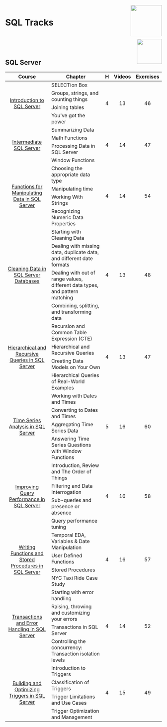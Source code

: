 <img align="right" width="100" src="https://github.com/cs-MohamedAyman/eLearning-Platforms/blob/master/DataCamp-Tracks/org-logos/datacamp.jpg">

# SQL Tracks

<br>
<img align="right" width="80" src="https://github.com/cs-MohamedAyman/eLearning-Platforms/blob/master/DataCamp-Tracks/org-logos/sql.jpg">
<br><br>

## SQL Server

<table>
    <thead>
        <tr>
            <th width="40%">Course</th>
            <th width="60%">Chapter</th>
            <th>H</th>
            <th>Videos</th>
            <th>Exercises</th>
        </tr>
    </thead>
    <tbody>
            <tr>
                <td rowspan=4 align=center>
<a href="https://learn.datacamp.com/courses/introduction-to-sql-server">Introduction to SQL Server</a><br>
                <td align="left">SELECTion Box</td>
                <td rowspan=4 align="center">4</td>
                <td rowspan=4 align="center">13</td>
                <td rowspan=4 align="center">46</td>
                </td>
            </tr>
            <tr>
                <td align="left">Groups, strings, and counting things</td>
            </tr>
            <tr>
                <td align="left">Joining tables</td>
            </tr>
            <tr>
                <td align="left">You've got the power</td>
            </tr>
            <tr>
                <td rowspan=4 align=center>
<a href="https://learn.datacamp.com/courses/intermediate-t-sql">Intermediate SQL Server</a><br>
                <td align="left">Summarizing Data</td>
                <td rowspan=4 align="center">4</td>
                <td rowspan=4 align="center">14</td>
                <td rowspan=4 align="center">47</td>
                </td>
            </tr>
            <tr>
                <td align="left">Math Functions</td>
            </tr>
            <tr>
                <td align="left">Processing Data in SQL Server</td>
            </tr>
            <tr>
                <td align="left">Window Functions</td>
            </tr>
            <tr>
                <td rowspan=4 align=center>
<a href="https://learn.datacamp.com/courses/functions-for-manipulating-data-in-sql-server">Functions for Manipulating Data in SQL Server</a><br>
                <td align="left">Choosing the appropriate data type</td>
                <td rowspan=4 align="center">4</td>
                <td rowspan=4 align="center">14</td>
                <td rowspan=4 align="center">54</td>
                </td>
            </tr>
            <tr>
                <td align="left">Manipulating time</td>
            </tr>
            <tr>
                <td align="left">Working With Strings</td>
            </tr>
            <tr>
                <td align="left">Recognizing Numeric Data Properties</td>
            </tr>
            <tr>
                <td rowspan=4 align=center>
<a href="https://learn.datacamp.com/courses/cleaning-data-in-sql-server-databases">Cleaning Data in SQL Server Databases</a><br>
                <td align="left">Starting with Cleaning Data</td>
                <td rowspan=4 align="center">4</td>
                <td rowspan=4 align="center">13</td>
                <td rowspan=4 align="center">48</td>
                </td>
            </tr>
            <tr>
                <td align="left">Dealing with missing data, duplicate data, and different date formats</td>
            </tr>
            <tr>
                <td align="left">Dealing with out of range values, different data types, and pattern matching</td>
            </tr>
            <tr>
                <td align="left">Combining, splitting, and transforming data</td>
            </tr>
            <tr>
                <td rowspan=4 align=center>
<a href="https://learn.datacamp.com/courses/hierarchical-and-recursive-queries-in-sql-server">Hierarchical and Recursive Queries in SQL Server</a><br>
                <td align="left">Recursion and Common Table Expression (CTE)</td>
                <td rowspan=4 align="center">4</td>
                <td rowspan=4 align="center">13</td>
                <td rowspan=4 align="center">47</td>
                </td>
            </tr>
            <tr>
                <td align="left">Hierarchical and Recursive Queries</td>
            </tr>
            <tr>
                <td align="left">Creating Data Models on Your Own</td>
            </tr>
            <tr>
                <td align="left">Hierarchical Queries of Real-World Examples</td>
            </tr>
            <tr>
                <td rowspan=4 align=center>
<a href="https://learn.datacamp.com/courses/time-series-analysis-in-sql-server">Time Series Analysis in SQL Server</a><br>
                <td align="left">Working with Dates and Times</td>
                <td rowspan=4 align="center">5</td>
                <td rowspan=4 align="center">16</td>
                <td rowspan=4 align="center">60</td>
                </td>
            </tr>
            <tr>
                <td align="left">Converting to Dates and Times</td>
            </tr>
            <tr>
                <td align="left">Aggregating Time Series Data</td>
            </tr>
            <tr>
                <td align="left">Answering Time Series Questions with Window Functions</td>
            </tr>
            <tr>
                <td rowspan=4 align=center>
<a href="https://learn.datacamp.com/courses/improving-query-performance-in-sql-server">Improving Query Performance in SQL Server</a><br>
                <td align="left">Introduction, Review and The Order of Things</td>
                <td rowspan=4 align="center">4</td>
                <td rowspan=4 align="center">16</td>
                <td rowspan=4 align="center">58</td>
                </td>
            </tr>
            <tr>
                <td align="left">Filtering and Data Interrogation</td>
            </tr>
            <tr>
                <td align="left">Sub-queries and presence or absence</td>
            </tr>
            <tr>
                <td align="left">Query performance tuning</td>
            </tr>
            <tr>
                <td rowspan=4 align=center>
<a href="https://learn.datacamp.com/courses/writing-functions-and-stored-procedures-in-sql-server">Writing Functions and Stored Procedures in SQL Server</a><br>
                <td align="left">Temporal EDA, Variables & Date Manipulation</td>
                <td rowspan=4 align="center">4</td>
                <td rowspan=4 align="center">16</td>
                <td rowspan=4 align="center">57</td>
                </td>
            </tr>
            <tr>
                <td align="left">User Defined Functions</td>
            </tr>
            <tr>
                <td align="left">Stored Procedures</td>
            </tr>
            <tr>
                <td align="left">NYC Taxi Ride Case Study</td>
            </tr>
            <tr>
                <td rowspan=4 align=center>
<a href="https://learn.datacamp.com/courses/transactions-and-error-handling-in-sql-server">Transactions and Error Handling in SQL Server</a><br>
                <td align="left">Starting with error handling</td>
                <td rowspan=4 align="center">4</td>
                <td rowspan=4 align="center">14</td>
                <td rowspan=4 align="center">52</td>
                </td>
            </tr>
            <tr>
                <td align="left">Raising, throwing and customizing your errors</td>
            </tr>
            <tr>
                <td align="left">Transactions in SQL Server</td>
            </tr>
            <tr>
                <td align="left">Controlling the concurrency: Transaction isolation levels</td>
            </tr>
            <tr>
                <td rowspan=4 align=center>
<a href="https://learn.datacamp.com/courses/building-and-optimizing-triggers-in-sql-server">Building and Optimizing Triggers in SQL Server</a><br>
                <td align="left">Introduction to Triggers</td>
                <td rowspan=4 align="center">4</td>
                <td rowspan=4 align="center">15</td>
                <td rowspan=4 align="center">49</td>
                </td>
            </tr>
            <tr>
                <td align="left">Classification of Triggers</td>
            </tr>
            <tr>
                <td align="left">Trigger Limitations and Use Cases</td>
            </tr>
            <tr>
                <td align="left">Trigger Optimization and Management</td>
            </tr>
    </tbody>
</table>
